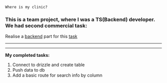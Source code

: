 `Where is my clinic?`

<h3>  This is a team project, where I was a TS(Backend) developer. We had second commercial task: </h3>

Realise a [backend]() part for this [task](https://www.notion.so/26-F-B-f0ae66e2057741608e5653e24b85fe31)

---

---

<b>My completed tasks:</b>

1. Connect to drizzle and create table
2. Push data to db
3. Add a basic route for search info by column
